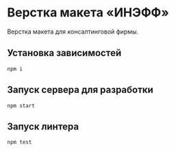# Верстка макета «ИНЭФФ»
Верстка макета для консалтинговой фирмы.

## Установка зависимостей
```
npm i
```
## Запуск сервера для разработки

```
npm start
```

## Запуск линтера

```
npm test
```
